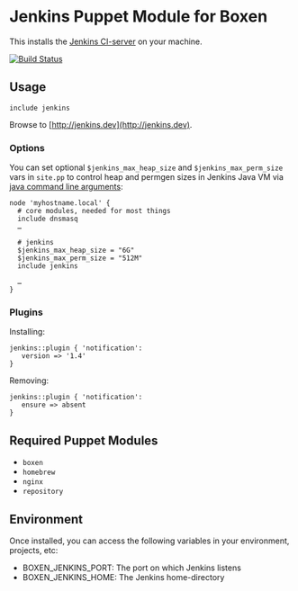 # Jenkins Puppet Module for Boxen

This installs the [Jenkins CI-server](http://jenkins-ci.org) on your machine.

[![Build Status](https://travis-ci.org/bilke/puppet-jenkins.png?branch=master)](https://travis-ci.org/bilke/puppet-jenkins)

## Usage

```puppet
include jenkins
```

Browse to [http://jenkins.dev](http://jenkins.dev).

### Options

You can set optional `$jenkins_max_heap_size` and `$jenkins_max_perm_size` vars in `site.pp` to control heap and permgen sizes
in Jenkins Java VM via [java command line arguments](https://wiki.jenkins-ci.org/display/JENKINS/Starting+and+Accessing+Jenkins):

```puppet
node 'myhostname.local' {
  # core modules, needed for most things
  include dnsmasq
  …

  # jenkins
  $jenkins_max_heap_size = "6G"
  $jenkins_max_perm_size = "512M"
  include jenkins

  …
}
```

### Plugins

Installing:

```puppet
jenkins::plugin { 'notification':
   version => '1.4'
}
```

Removing:

```puppet
jenkins::plugin { 'notification':
   ensure => absent
}
```

## Required Puppet Modules

* `boxen`
* `homebrew`
* `nginx`
* `repository`

## Environment

Once installed, you can access the following variables in your environment, projects, etc:

* BOXEN_JENKINS_PORT: The port on which Jenkins listens
* BOXEN_JENKINS_HOME: The Jenkins home-directory
